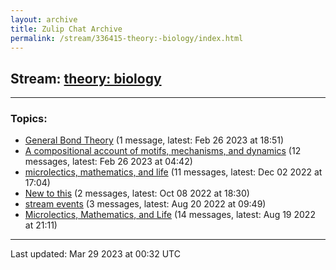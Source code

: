 ```yaml
---
layout: archive
title: Zulip Chat Archive
permalink: /stream/336415-theory:-biology/index.html
---
```


## Stream: [theory: biology](https://mattecapu.github.io/ct-zulip-archive/stream/336415-theory:-biology/index.html)
---

### Topics:

* [General Bond Theory](topic/topic_General.20Bond.20Theory.html) (1 message, latest: Feb 26 2023 at 18:51)
* [A compositional account of motifs, mechanisms, and dynamics](topic/topic_A.20compositional.20account.20of.20motifs.2C.20mechanisms.2C.20and.20dynamics.html) (12 messages, latest: Feb 26 2023 at 04:42)
* [microlectics, mathematics, and life](topic/topic_microlectics.2C.20mathematics.2C.20and.20life.html) (11 messages, latest: Dec 02 2022 at 17:04)
* [New to this](topic/topic_New.20to.20this.html) (2 messages, latest: Oct 08 2022 at 18:30)
* [stream events](topic/topic_stream.20events.html) (3 messages, latest: Aug 20 2022 at 09:49)
* [Microlectics, Mathematics, and Life](topic/topic_Microlectics.2C.20Mathematics.2C.20and.20Life.html) (14 messages, latest: Aug 19 2022 at 21:11)

<hr><p>Last updated: Mar 29 2023 at 00:32 UTC</p>